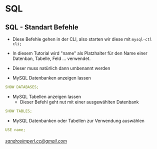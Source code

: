 # SQL

## SQL - Standart Befehle
* Diese Befehle gehen in der CLI, also starten wir diese mit `` mysql-ctl cli; ``
* In diesem Tutorial wird "name" als Platzhalter für den Name einer Datenban, Tabelle, Feld ... verwendet.
* Dieser muss natürlich dann umbenannt werden

* MySQL Datenbanken anzeigen lassen

```yaml
SHOW DATABASES;
```
* MySQL Tabellen anzeigen lassen
  * Dieser Befehl geht nut mit einer ausgewählten Datenbank

```yaml
SHOW TABLES;
```
* MySQL Datenbanken oder Tabellen zur Verwendung auswählen

```yaml
USE name;
```

###### sandrosimperl.cc@gmail.com